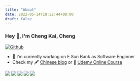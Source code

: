 ```yaml
---
title: "About"
date: 2022-05-14T18:22:44+08:00
draft: false
---
```



<!---
Kaidlog/Kaidlog is a ✨ special ✨ repository because its `README.md` (this file) appears on your GitHub profile.
You can click the Preview link to take a look at your changes.
--->
### Hey 👋, I'm Cheng Kai, Cheng

[![Github](https://img.shields.io/github/followers/kaidlog?label=Follow&style=social)](https://github.com/kaidlog)

- 🔭 I’m currently working on E.Sun Bank as Software Enginner
- Check my 🖋 [Chinese blog](http://#) or 🌱 [Udemy Online Course](https://#)

![](https://github-profile-summary-cards.vercel.app/api/cards/profile-details?username=kaidlog&theme=solarized)
![](https://github-profile-summary-cards.vercel.app/api/cards/repos-per-language?username=kaidlog&theme=solarized)
![](https://github-profile-summary-cards.vercel.app/api/cards/most-commit-language?username=kaidlog&theme=solarized)
![](https://github-profile-summary-cards.vercel.app/api/cards/stats?username=kaidlog&theme=solarized)
![](https://github-profile-summary-cards.vercel.app/api/cards/productive-time?username=kaidlog&theme=solarized)

<!--
**nchtw164/nchtw164** is a ✨ _special_ ✨ repository because its `README.md` (this file) appears on your GitHub profile.

Here are some ideas to get you started:

- 🔭 I’m currently working on ...
- 🌱 I’m currently learning ...
- 👯 I’m looking to collaborate on ...
- 🤔 I’m looking for help with ...
- 💬 Ask me about ...
- 📫 How to reach me: ...
- 😄 Pronouns: ...
- ⚡ Fun fact: ...
-->



